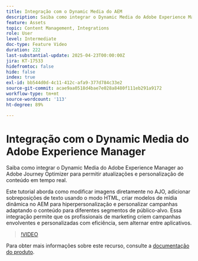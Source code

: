 ```yaml
---
title: Integração com o Dynamic Media do AEM
description: Saiba como integrar o Dynamic Media do Adobe Experience Manager (AEM) ao Adobe Journey Optimizer (AJO) para permitir atualizações e personalização de conteúdo em tempo real.
feature: Assets
topic: Content Management, Integrations
role: User
level: Intermediate
doc-type: Feature Video
duration: 222
last-substantial-update: 2025-04-23T00:00:00Z
jira: KT-17533
hidefromtoc: false
hide: false
index: true
exl-id: bb544d0d-4c11-412c-afa9-377d784c33e2
source-git-commit: acae9aa0518d4bae7e028a8480f111eb291a9172
workflow-type: tm+mt
source-wordcount: '113'
ht-degree: 89%

---
```


# Integração com o Dynamic Media do Adobe Experience Manager

Saiba como integrar o Dynamic Media do Adobe Experience Manager ao Adobe Journey Optimizer para permitir atualizações e personalização de conteúdo em tempo real.

Este tutorial aborda como modificar imagens diretamente no AJO, adicionar sobreposições de texto usando o modo HTML, criar modelos de mídia dinâmica no AEM para hiperpersonalização e personalizar campanhas adaptando o conteúdo para diferentes segmentos de público-alvo. Essa integração permite que os profissionais de marketing criem campanhas envolventes e personalizadas com eficiência, sem alternar entre aplicativos.

>[!VIDEO](https://video.tv.adobe.com/v/3463787/?learn=on&enablevpops&captions=por_br)

Para obter mais informações sobre este recurso, consulte a [documentação do produto](https://experienceleague.adobe.com/pt-br/docs/journey-optimizer/using/content-management/combine/aem-dynamic).
